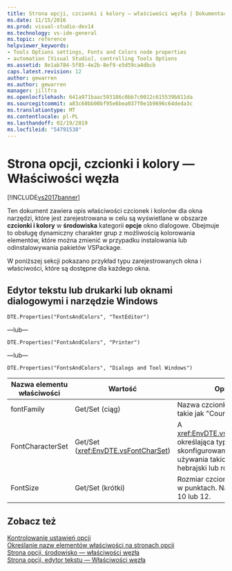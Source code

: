 ```yaml
---
title: Strona opcji, czcionki i kolory — właściwości węzła | Dokumentacja firmy Microsoft
ms.date: 11/15/2016
ms.prod: visual-studio-dev14
ms.technology: vs-ide-general
ms.topic: reference
helpviewer_keywords:
- Tools Options settings, Fonts and Colors node properties
- automation [Visual Studio], controlling Tools Options
ms.assetid: 8e1ab784-5f85-4e2b-8ef9-e5d59ca4dbcb
caps.latest.revision: 12
author: gewarren
ms.author: gewarren
manager: jillfra
ms.openlocfilehash: 641a971baac593186c0bb7c0012c615539b811da
ms.sourcegitcommit: a83c60bb00bf95e6bea037f0e1b9696c64deda3c
ms.translationtype: MT
ms.contentlocale: pl-PL
ms.lasthandoff: 02/19/2019
ms.locfileid: "54791538"
---
```

# <a name="options-page-fonts-and-colors-node-properties"></a>Strona opcji, czcionki i kolory — Właściwości węzła
[!INCLUDE[vs2017banner](../../includes/vs2017banner.md)]

  
Ten dokument zawiera opis właściwości czcionek i kolorów dla okna narzędzi, które jest zarejestrowana w celu są wyświetlane w obszarze **czcionki i kolory** w **środowiska** kategorii **opcje** okno dialogowe. Obejmuje to obsługę dynamiczny charakter grup z możliwością kolorowania elementów, które można zmienić w przypadku instalowania lub odinstalowywania pakietów VSPackage.  
  
 W poniższej sekcji pokazano przykład typu zarejestrowanych okna i właściwości, które są dostępne dla każdego okna.  
  
## <a name="text-editor-or-printer-or-dialogs-and-tool-windows"></a>Edytor tekstu lub drukarki lub oknami dialogowymi i narzędzie Windows  
 `DTE.Properties("FontsAndColors", "TextEditor")`  
  
 —lub—  
  
 `DTE.Properties("FontsAndColors", "Printer")`  
  
 —lub—  
  
 `DTE.Properties("FontsAndColors", "Dialogs and Tool Windows")`  
  
|Nazwa elementu właściwości|Wartość|Opis|  
|------------------------|-----------|-----------------|  
|fontFamily|Get/Set (ciąg)|Nazwa czcionki do użycia, takie jak "Courier New."|  
|FontCharacterSet|Get/Set (<xref:EnvDTE.vsFontCharSet>)|A <xref:EnvDTE.vsFontCharSet> określająca typ znaku skonfigurowany do używania takich jak hebrajski lub rosyjski.|  
|FontSize|Get/Set (krótki)|Rozmiar czcionki do użycia w punktach. Na przykład 10 lub 12.|  
  
## <a name="see-also"></a>Zobacz też  
 [Kontrolowanie ustawień opcji](http://msdn.microsoft.com/library/a09ed242-7494-4cde-bbd1-7a8ec617965d)   
 [Określanie nazw elementów właściwości na stronach opcji](http://msdn.microsoft.com/library/d450422d-47c7-4eeb-9f9f-3286264bc5aa)   
 [Strona opcji, środowisko — właściwości węzła](../../ide/reference/options-page-environment-node-properties.md)   
 [Strona opcji, edytor tekstu — Właściwości węzła](../../ide/reference/options-page-text-editor-node-properties.md)
